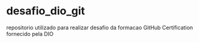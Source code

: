 # desafio_dio_git
repositorio utilizado para realizar desafio da formacao GitHub Certification fornecido pela DIO
